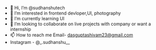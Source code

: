 - 👋 Hi, I’m @sudhanshutech
- 👀 I’m interested in frontend devloper,UI, photography
- 🌱 I’m currently learning UI
- 💞️ I’m looking to collaborate on live projects with company or want a internship
- 📫 How to reach me Email- dasguptashivam23@gmail.com
- Instagram - @_.sudhanshu__

<!---
sudhanshutech/sudhanshutech is a ✨ special ✨ repository because its `README.md` (this file) appears on your GitHub profile.
You can click the Preview link to take a look at your changes.
--->

